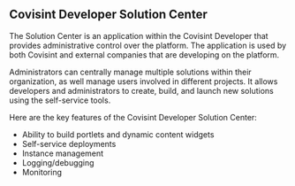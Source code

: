 ## Covisint Developer Solution Center
The Solution Center is an application within the Covisint Developer that provides administrative control over the platform.  The application is used by both Covisint and external companies that are developing on the platform.

Administrators can centrally manage multiple solutions within their organization, as well manage users involved in different projects. It allows developers and administrators to create, build, and launch new solutions using the self-service tools.

Here are the key features of the Covisint Developer Solution Center:
* Ability to build portlets and dynamic content widgets
* Self-service deployments
* Instance management
* Logging/debugging
* Monitoring

